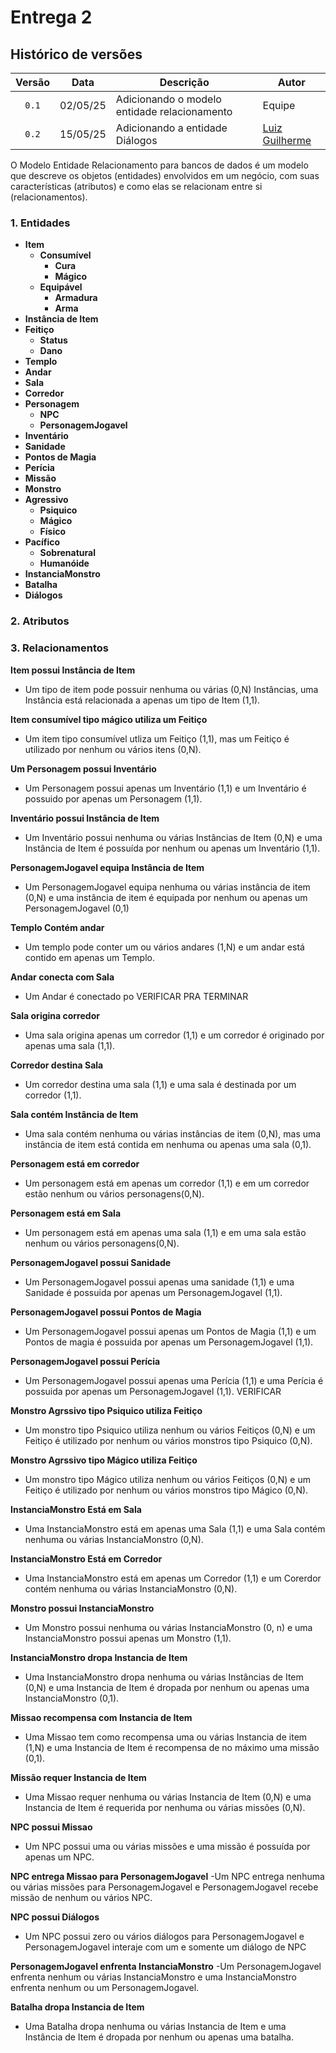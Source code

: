 # Entrega 2

## Histórico de versões

| Versão |    Data    | Descrição               | Autor                                                                                                                 |
| :----: | :--------: | ----------------------- | --------------------------------------------------------------------------------------------------------------------- |
| `0.1`  | 02/05/25 |  Adicionando o modelo entidade relacionamento  |        Equipe                |
| `0.2`  | 15/05/25 | Adicionando a entidade Diálogos | [Luiz Guilherme](https://github.com/luizfaria1989) |

O Modelo Entidade Relacionamento para bancos de dados é um modelo que descreve os objetos (entidades) envolvidos em um negócio, com suas características (atributos) e como elas se relacionam entre si (relacionamentos).

### 1. Entidades

- **Item**
    - **Consumível**
        - **Cura**
        - **Mágico**
    - **Equipável**
        - **Armadura**
        - **Arma**
- **Instância de Item**
- **Feitiço**
    - **Status**
    - **Dano**
- **Templo**
- **Andar**
- **Sala**
- **Corredor**
- **Personagem**
    - **NPC**
    - **PersonagemJogavel**
- **Inventário**
- **Sanidade**
- **Pontos de Magia**
- **Perícia**
- **Missão**
- **Monstro**
- **Agressivo**
    - **Psiquico**
    - **Mágico**
    - **Físico**
- **Pacífico**
    - **Sobrenatural**
    - **Humanóide**
- **InstanciaMonstro**
- **Batalha**
- **Diálogos**

### 2. Atributos

### 3. Relacionamentos

**Item possui Instância de Item**
- Um tipo de item pode possuir nenhuma ou várias (0,N) Instâncias, uma Instância está relacionada a apenas um tipo de Item (1,1).

**Item consumível tipo mágico utiliza um Feitiço**
- Um item tipo consumível utliza um Feitiço (1,1), mas um Feitiço é utilizado por nenhum ou vários itens (0,N).

**Um Personagem possui Inventário**
- Um Personagem possui apenas um Inventário (1,1) e um Inventário é possuido por apenas um Personagem (1,1).

**Inventário possui Instância de Item**
- Um Inventário possui nenhuma ou várias Instâncias de Item (0,N) e uma Instância de Item é possuída por nenhum ou apenas um Inventário (1,1).

**PersonagemJogavel equipa Instância de Item**
- Um PersonagemJogavel equipa nenhuma ou várias instância de item (0,N) e uma instância de item é equipada por nenhum ou apenas um PersonagemJogavel (0,1)

**Templo Contém andar**
- Um templo pode conter um ou vários andares (1,N) e um andar está contido em apenas um Templo.

**Andar conecta com Sala**
- Um Andar é conectado po VERIFICAR PRA TERMINAR

**Sala origina corredor**
- Uma sala origina apenas um corredor (1,1) e um corredor é originado por apenas uma sala (1,1).

**Corredor destina Sala**
- Um corredor destina uma sala (1,1) e uma sala é destinada por um corredor (1,1).

**Sala contém Instância de Item**
- Uma sala contém nenhuma ou várias instâncias de item (0,N), mas uma instância de item está contida em nenhuma ou apenas uma sala (0,1).

**Personagem está em corredor**
- Um personagem está em apenas um corredor (1,1) e em um corredor estão nenhum ou vários personagens(0,N).

**Personagem está em Sala**
- Um personagem está em apenas uma sala (1,1) e em uma sala estão nenhum ou vários personagens(0,N).

**PersonagemJogavel possui Sanidade**
- Um PersonagemJogavel possui apenas uma sanidade (1,1) e uma Sanidade é possuida por apenas um PersonagemJogavel (1,1).

**PersonagemJogavel possui Pontos de Magia**
- Um PersonagemJogavel possui apenas um Pontos de Magia (1,1) e um Pontos de magia é possuida por apenas um PersonagemJogavel (1,1).

**PersonagemJogavel possui Perícia**
- Um PersonagemJogavel possui apenas uma Perícia (1,1) e uma Perícia é possuida por apenas um PersonagemJogavel (1,1). VERIFICAR

**Monstro Agrssivo tipo Psiquico utiliza Feitiço**
- Um monstro tipo Psiquico utiliza nenhum ou vários Feitiços (0,N) e um Feitiço é utilizado por nenhum ou vários monstros tipo Psiquico (0,N).

**Monstro Agrssivo tipo Mágico utiliza Feitiço**
- Um monstro tipo Mágico utiliza nenhum ou vários Feitiços (0,N) e um Feitiço é utilizado por nenhum ou vários monstros tipo Mágico (0,N).

**InstanciaMonstro Está em Sala**
- Uma InstanciaMonstro está em apenas uma Sala (1,1) e uma Sala contém nenhuma ou várias InstanciaMonstro (0,N).

**InstanciaMonstro Está em Corredor**
- Uma InstanciaMonstro está em apenas um Corredor (1,1) e um Corerdor contém nenhuma ou várias InstanciaMonstro (0,N).

**Monstro possui InstanciaMonstro**
- Um Monstro possui nenhuma ou várias InstanciaMonstro (0, n) e uma InstanciaMonstro possui apenas um Monstro (1,1).

**InstanciaMonstro dropa Instancia de Item**
- Uma InstanciaMonstro dropa nenhuma ou várias Instâncias de Item (0,N) e uma Instancia de Item é dropada por nenhum ou apenas uma InstanciaMonstro (0,1).

**Missao recompensa com Instancia de Item**
- Uma Missao tem como recompensa uma ou várias Instancia de item (1,N) e uma Instancia de Item é recompensa de no máximo uma missão (0,1).

**Missão requer Instancia de Item**
- Uma Missao requer nenhuma ou várias Instancia de Item (0,N) e uma Instancia de Item é requerida por nenhuma ou várias missões (0,N).

**NPC possui Missao**
- Um NPC possui uma ou várias missões e uma missão é possuída por apenas um NPC.

**NPC entrega Missao para PersonagemJogavel**
-Um NPC entrega nenhuma ou várias missões para PersonagemJogavel e PersonagemJogavel recebe missão de nenhum ou vários NPC. 

**NPC possui Diálogos**
- Um NPC possui zero ou vários diálogos para PersonagemJogavel e PersonagemJogavel interaje com um e somente um diálogo de NPC

**PersonagemJogavel enfrenta InstanciaMonstro**
-Um PersonagemJogavel enfrenta nenhum ou várias InstanciaMonstro e uma InstanciaMonstro enfrenta nenhum ou um PersonagemJogavel.

**Batalha dropa Instancia de Item**
- Uma Batalha dropa nenhuma ou várias Instancia de Item e uma Instância de Item é dropada por nenhum ou apenas uma batalha.






